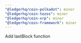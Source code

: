 ```yaml
---
"@ledgerhq/coin-polkadot": minor
"@ledgerhq/coin-tezos": minor
"@ledgerhq/coin-xrp": minor
"@ledgerhq/coin-framework": minor
---
```


Add lastBlock function
